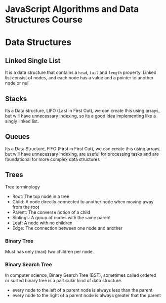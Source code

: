 # JavaScript Algorithms and Data Structures Course

# Data Structures

## Linked Single List

It is a data structure that contains a `head`, `tail` and `length` property.
Linked list consist of nodes, and each node has a value and a pointer to another node or null

## Stacks

Its a Data structure, LIFO (Last in First Out), we can create this using arrays, but will have unnecessary indexing, so its a good idea implementing like a singly linked list.

## Queues

Its a Data Structure, FIFO (First in First Out), we can create this using arrays, but will have unnecessary indexing, are useful for processing tasks and are foundational for more complex data structures

## Trees

Tree terminology

- Root: The top node in a tree
- Child: A node directly connected to another node when moving away from the root
- Parent: The converse notion of a child
- Siblings: A group of nodes with the same parent
- Leaf: A node with no children
- Edge: The connection between one node and another

### Binary Tree 

Must has only (max) two children per node. 

### Binary Search Tree 

In computer science, Binary Search Tree (BST), sometimes called ordered or sorted binary tree is a particular kind of data structure.

- every node to the left of a parent node is always less than the parent 
- every node to the right of a parent node is always greater that the parent

